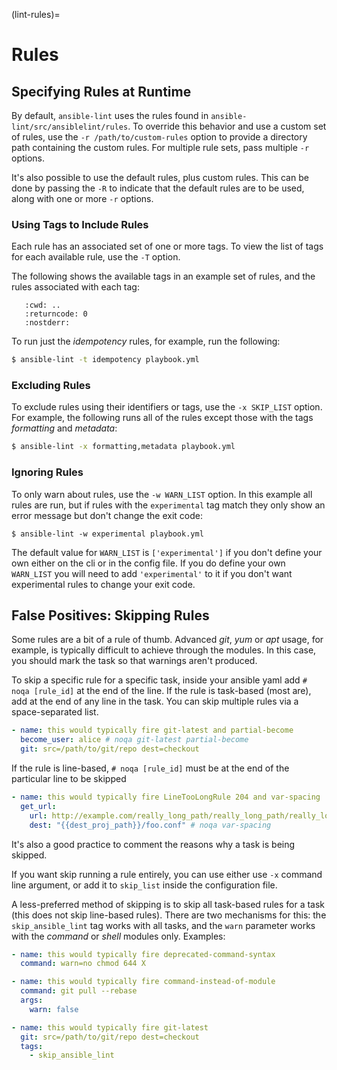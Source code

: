 (lint-rules)=

# Rules

## Specifying Rules at Runtime

By default, `ansible-lint` uses the rules found in
`ansible-lint/src/ansiblelint/rules`. To override this behavior and use a
custom set of rules, use the `-r /path/to/custom-rules` option to provide a
directory path containing the custom rules. For multiple rule sets, pass
multiple `-r` options.

It's also possible to use the default rules, plus custom rules. This can be
done by passing the `-R` to indicate that the default rules are to be used,
along with one or more `-r` options.

### Using Tags to Include Rules

Each rule has an associated set of one or more tags. To view the list of tags
for each available rule, use the `-T` option.

The following shows the available tags in an example set of rules, and the
rules associated with each tag:

```{command-output} ansible-lint -T
   :cwd: ..
   :returncode: 0
   :nostderr:
```

To run just the _idempotency_ rules, for example, run the following:

```bash
$ ansible-lint -t idempotency playbook.yml
```

### Excluding Rules

To exclude rules using their identifiers or tags, use the `-x SKIP_LIST`
option. For example, the following runs all of the rules except those with the
tags _formatting_ and _metadata_:

```bash
$ ansible-lint -x formatting,metadata playbook.yml
```

### Ignoring Rules

To only warn about rules, use the `-w WARN_LIST` option. In this example all
rules are run, but if rules with the `experimental` tag match they only show
an error message but don't change the exit code:

```console
$ ansible-lint -w experimental playbook.yml
```

The default value for `WARN_LIST` is `['experimental']` if you don't
define your own either on the cli or in the config file. If you do define your
own `WARN_LIST` you will need to add `'experimental'` to it if you don't
want experimental rules to change your exit code.

## False Positives: Skipping Rules

Some rules are a bit of a rule of thumb. Advanced _git_, _yum_ or _apt_ usage,
for example, is typically difficult to achieve through the modules. In this
case, you should mark the task so that warnings aren't produced.

To skip a specific rule for a specific task, inside your ansible yaml add
`# noqa [rule_id]` at the end of the line. If the rule is task-based (most
are), add at the end of any line in the task. You can skip multiple rules via
a space-separated list.

```yaml
- name: this would typically fire git-latest and partial-become
  become_user: alice # noqa git-latest partial-become
  git: src=/path/to/git/repo dest=checkout
```

If the rule is line-based, `# noqa [rule_id]` must be at the end of the
particular line to be skipped

```yaml
- name: this would typically fire LineTooLongRule 204 and var-spacing
  get_url:
    url: http://example.com/really_long_path/really_long_path/really_long_path/really_long_path/really_long_path/really_long_path/file.conf # noqa 204
    dest: "{{dest_proj_path}}/foo.conf" # noqa var-spacing
```

It's also a good practice to comment the reasons why a task is being skipped.

If you want skip running a rule entirely, you can use either use `-x` command
line argument, or add it to `skip_list` inside the configuration file.

A less-preferred method of skipping is to skip all task-based rules for a task
(this does not skip line-based rules). There are two mechanisms for this: the
`skip_ansible_lint` tag works with all tasks, and the `warn` parameter
works with the _command_ or _shell_ modules only. Examples:

```yaml
- name: this would typically fire deprecated-command-syntax
  command: warn=no chmod 644 X

- name: this would typically fire command-instead-of-module
  command: git pull --rebase
  args:
    warn: false

- name: this would typically fire git-latest
  git: src=/path/to/git/repo dest=checkout
  tags:
    - skip_ansible_lint
```
